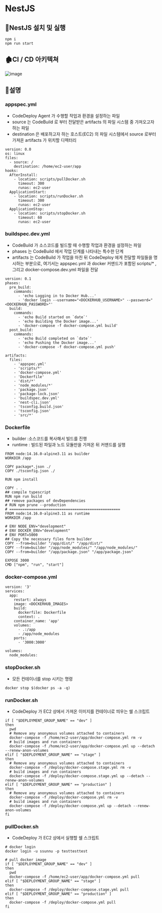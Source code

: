 # NestJS

## 🚀NestJS 설치 및 실행

```
npm i
npm run start
```

## 🏚CI / CD 아키텍쳐
![image](https://user-images.githubusercontent.com/66551410/135451992-e6d06f81-6a88-4e36-b76b-2df2449a3f95.png)

## 📃설명

### appspec.yml  
- CodeDeploy Agent 가 수행할 작업과 환경을 설정하는 파일
- source 는 CodeBuild 로 부터 전달받은 artifacts 의 파일 시스템 중 가져오고자 하는 파일
- destination 은 배포하고자 하는 호스트(EC2) 의 파일 시스템에서 source 로부터 가져온 artifacts 가 위치할 디렉터리
```
version: 0.0
os: linux
files:
  - source: /
    destination: /home/ec2-user/app
hooks:
  AfterInstall:
    - location: scripts/pullDocker.sh
      timeout: 300
      runas: ec2-user
  ApplicationStart:
    - location: scripts/runDocker.sh
      timeout: 300
      runas: ec2-user
  ApplicationStop:
    - location: scripts/stopDocker.sh
      timeout: 60
      runas: ec2-user
```

### buildspec.dev.yml 
- CodeBuild 가 소스코드를 빌드할 때 수행할 작업과 환경을 설정하는 파일
- phases 는 CodeBuild 에서 작업 단계를 나타내는 특수한 단계
- artifacts 는 CodeBuild 가 작업을 마친 뒤 CodeDeploy 에게 전달할 파일들을 명시하는 부분으로, 여기서는 appspec.yml 과 docker 커맨드가 포함된 scripts/* , 그리고 docker-compose.dev.yml 파일을 전달
```
version: 0.1
phases:
  pre_build:
    commands:
      - 'echo Logging in to Docker Hub...'
      - 'docker login --username="<DOCKERHUB_USERNAME>" --password="<DOCKERHUB_PASSWORD>"'
  build:
    commands:
      - 'echo Build started on `date`'
      - 'echo Building the Docker image...'
      - 'docker-compose -f docker-compose.yml build'
  post_build:
    commands:
      - 'echo Build completed on `date`'
      - 'echo Pushing the Docker image...'
      - 'docker-compose -f docker-compose.yml push'

artifacts:
  files:
    - 'appspec.yml'
    - 'scripts/*'
    - 'docker-compose.yml'
    - 'Dockerfile'
    - 'dist/*'
    - 'node_modules/*'
    - 'package.json'
    - 'package-lock.json'
    - 'buildspec.dev.yml'
    - 'nest-cli.json'
    - 'tsconfig.build.json'
    - 'tsconfig.json'
    - 'src/*'
```

### Dockerfile
- builder :소스코드를 복사해서 빌드를 진행
- runtime : 빌드된 파일과 노드 모듈만을 가져온 뒤 커맨드를 실행
```
FROM node:14.16.0-alpine3.11 as builder
WORKDIR /app

COPY package*.json ./
COPY ./tsconfig.json ./

RUN npm install

COPY . .
## compile typescript
RUN npm run build
## remove packages of devDependencies
# RUN npm prune --production
# ===================================================
FROM node:14.16.0-alpine3.11 as runtime
WORKDIR /app

# ENV NODE_ENV="development"
# ENV DOCKER_ENV="development"
# ENV PORT=5000
## Copy the necessary files form builder
COPY --from=builder "/app/dist/" "/app/dist/"
COPY --from=builder "/app/node_modules/" "/app/node_modules/"
COPY --from=builder "/app/package.json" "/app/package.json"

EXPOSE 3000
CMD ["npm", "run", "start"]
```

### docker-compose.yml
```
version: '3'
services:
  app:
    restart: always
    image: <DOCKERHUB_IMAGES>
    build:
      dockerfile: Dockerfile
      context: .
    container_name: 'app'
    volumes:
      - .:/app
      - /app/node_modules
    ports:
      - '3000:3000'

volumes:
  node_modules:
```

### stopDocker.sh
- 모든 컨테이너를 stop 시키는 명령
```
docker stop $(docker ps -a -q)
```

### runDocker.sh
- CodeDeploy 가 EC2 상에서 가져온 이미지를 컨테이너로 띄우는 쉘 스크립트
```
if [ "$DEPLOYMENT_GROUP_NAME" == "dev" ]
then
  pwd
  # Remove any anonymous volumes attached to containers
  docker-compose -f /home/ec2-user/app/docker-compose.yml rm -v 
  # build images and run containers
  docker-compose -f /home/ec2-user/app/docker-compose.yml up --detach --renew-anon-volumes
elif [ "$DEPLOYMENT_GROUP_NAME" == "stage" ]
then
  # Remove any anonymous volumes attached to containers
  docker-compose -f /deploy/docker-compose.stage.yml rm -v 
  # build images and run containers
  docker-compose -f /deploy/docker-compose.stage.yml up --detach --renew-anon-volumes
elif [ "$DEPLOYMENT_GROUP_NAME" == "production" ]
then
  # Remove any anonymous volumes attached to containers
  docker-compose -f /deploy/docker-compose.yml rm -v 
  # build images and run containers
  docker-compose -f /deploy/docker-compose.yml up --detach --renew-anon-volumes
fi
```

### pullDocker.sh
- CodeDeploy 가 EC2 상에서 실행할 쉘 스크립트
```
# docker login
docker login -u ssunnu -p testtesttest

# pull docker image
if [ "$DEPLOYMENT_GROUP_NAME" == "dev" ]
then
  pwd
  docker-compose -f /home/ec2-user/app/docker-compose.yml pull
elif [ "$DEPLOYMENT_GROUP_NAME" == "stage" ]
then
  docker-compose -f /deploy/docker-compose.stage.yml pull
elif [ "$DEPLOYMENT_GROUP_NAME" == "production" ]
then
  docker-compose -f /deploy/docker-compose.yml pull
fi
```
